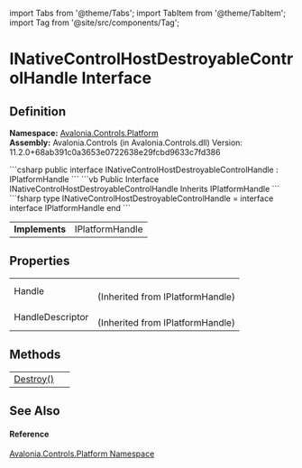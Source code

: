 import Tabs from '@theme/Tabs'; 
import TabItem from '@theme/TabItem'; 
import Tag from '@site/src/components/Tag'; 

# INativeControlHostDestroyableControlHandle Interface




## Definition
**Namespace:** <a href="N_Avalonia_Controls_Platform">Avalonia.Controls.Platform</a>  
**Assembly:** Avalonia.Controls (in Avalonia.Controls.dll) Version: 11.2.0+68ab391c0a3653e0722638e29fcbd9633c7fd386

<Tabs groupId="api-code-preview">
<TabItem value="csharp" label="C#">
```csharp
public interface INativeControlHostDestroyableControlHandle : IPlatformHandle
```
</TabItem>
<TabItem value="vb" label="VB">
```vb
Public Interface INativeControlHostDestroyableControlHandle
	Inherits IPlatformHandle
```
</TabItem>
<TabItem value="fsharp" label="F#">
```fsharp
type INativeControlHostDestroyableControlHandle = 
    interface
        interface IPlatformHandle
    end
```
</TabItem>
</Tabs>

<table>
<tr><td><strong>Implements</strong></td><td>IPlatformHandle</td></tr>
</table>



## Properties
<table>
<tr>
<td>Handle</td>
<td><br />(Inherited from IPlatformHandle)</td>
</tr>
<tr>
<td>HandleDescriptor</td>
<td><br />(Inherited from IPlatformHandle)</td>
</tr>
</table>

## Methods
<table>
<tr>
<td><a href="M_Avalonia_Controls_Platform_INativeControlHostDestroyableControlHandle_Destroy">Destroy()</a></td>
<td> </td>
</tr>
</table>

## See Also


#### Reference
<a href="N_Avalonia_Controls_Platform">Avalonia.Controls.Platform Namespace</a>  
